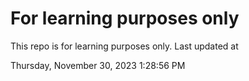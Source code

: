 # For learning purposes only
This repo is for learning purposes only.
Last updated at

Thursday, November 30, 2023 1:28:56 PM

